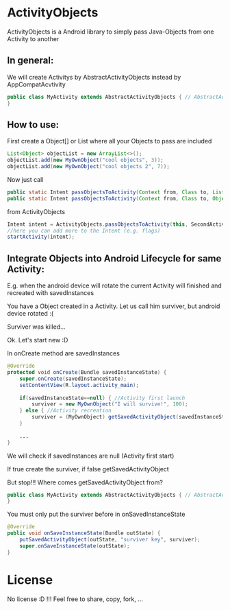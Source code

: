 # ActivityObjects

ActivityObjects is a Android library to simply pass Java-Objects from one Activity to another

## In general:
We will create Activitys by AbstractActivityObjects instead by AppCompatAcvtivity
```java
public class MyActivity extends AbstractActivityObjects { // AbstractActivityObjects extends AppCompatActivity
}
```

## How to use:
First create a Object[] or List<Object> where all your Objects to pass are included
```java
List<Object> objectList = new ArrayList<>();
objectList.add(new MyOwnObject("cool objects", 3));
objectList.add(new MyOwnObject("cool objects 2", 7));
```
Now just call
```java
public static Intent passObjectsToActivity(Context from, Class to, List<Object> objects);
public static Intent passObjectsToActivity(Context from, Class to, Object[] objects);
```
from ActivityObjects
```java
Intent intent = ActivityObjects.passObjectsToActivity(this, SecondActivity.class, objectList);
//here you can add more to the Intent (e.g. flags)
startActivity(intent);
```

## Integrate Objects into Android Lifecycle for same Activity:
E.g. when the android device will rotate the current Activity will finished and recreated with savedInstances

You have a Object created in a Activity. Let us call him surviver, but android device rotated :(

Surviver was killed...

Ok. Let's start new :D

In onCreate method are savedInstances
```java
@Override
protected void onCreate(Bundle savedInstanceState) {
    super.onCreate(savedInstanceState);
    setContentView(R.layout.activity_main);
    
    if(savedInstanceState==null) { //Activity first launch
        surviver = new MyOwnObject("I will survive!", 100);
    } else { //Activity recreation
        surviver = (MyOwnObject) getSavedActivityObject(savedInstanceState, "surviver key");
    }
    
    ...
}
```
We will check if savedInstances are null (Activity first start)

If true create the surviver, if false getSavedActivityObject

But stop!!! Where comes getSavedActivityObject from?

```java
public class MyActivity extends AbstractActivityObjects { // AbstractActivityObjects extends AppCompatActivity
}
```
You must only put the surviver before in onSavedInstanceState
```java
@Override
public void onSaveInstanceState(Bundle outState) {
    putSavedActivityObject(outState, "surviver key", surviver);
    super.onSaveInstanceState(outState);
}
```

# License
No license :D !!! Feel free to share, copy, fork, ...
